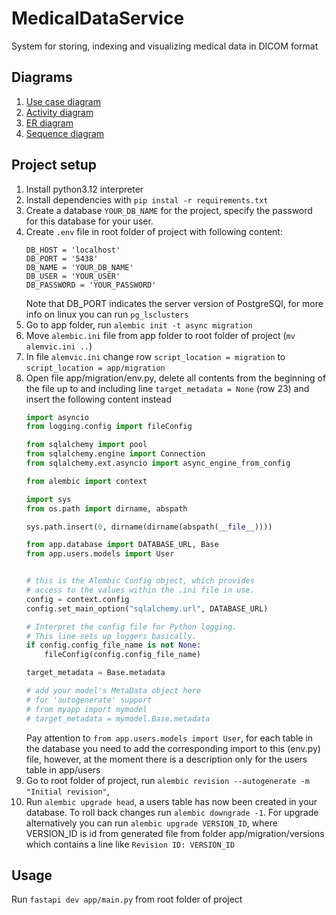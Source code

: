 # MedicalDataService
System for storing, indexing and visualizing medical data in DICOM format

## Diagrams
1. [Use case diagram](https://app.diagrams.net/#Hcitec-spbu%2FMedicalDataService%2Fmain%2FDiagrams%2FUseCaseDiagram.drawio#%7B%22pageId%22%3A%22K9DpIMCQUKm6tweqTpe7%22%7D)
2. [Activity diagram](https://app.diagrams.net/#Hcitec-spbu%2FMedicalDataService%2Fmain%2FDiagrams%2FActivityDiagram.drawio#%7B%22pageId%22%3A%22d6oIZNa-YsMYUfMxQyWx%22%7D)
3. [ER diagram](https://app.diagrams.net/#Hcitec-spbu%2FMedicalDataService%2Fmain%2FDiagrams%2FERDiagram.drawio#%7B%22pageId%22%3A%22ZZTZYGC4paBtnbswUOO2%22%7D)
4. [Sequence diagram](https://app.diagrams.net/#Hcitec-spbu%2FMedicalDataService%2Fmain%2FDiagrams%2FSequenceDiagram.drawio#%7B%22pageId%22%3A%22-7-vLeRaQvUi-DyRjATi%22%7D)

## Project setup
1. Install python3.12 interpreter 
2. Install dependencies with `pip instal -r requirements.txt`
3. Create a database `YOUR_DB_NAME` for the project, specify the password for this database for your user.
4. Create `.env` file in root folder of project with following content:
    ```
    DB_HOST = 'localhost'
    DB_PORT = '5438'
    DB_NAME = 'YOUR_DB_NAME'
    DB_USER = 'YOUR_USER'
    DB_PASSWORD = 'YOUR_PASSWORD'
    ```
    Note that DB_PORT indicates the server version of PostgreSQl, for more info on linux you can run `pg_lsclusters`
5.  Go to app folder, run `alembic init -t async migration`
6. Move `alembic.ini` file from app folder to root folder of project (`mv alemvic.ini ..`)
7. In file `alemvic.ini` change row `script_location = migration` to `script_location = app/migration`
8. Open file app/migration/env.py, delete all contents from the beginning of the file up to and including line `target_metadata = None` (row 23) and insert the following content instead
    ``` python
    import asyncio
    from logging.config import fileConfig
    
    from sqlalchemy import pool
    from sqlalchemy.engine import Connection
    from sqlalchemy.ext.asyncio import async_engine_from_config
    
    from alembic import context
    
    import sys
    from os.path import dirname, abspath
    
    sys.path.insert(0, dirname(dirname(abspath(__file__))))
    
    from app.database import DATABASE_URL, Base
    from app.users.models import User
    
    
    # this is the Alembic Config object, which provides
    # access to the values within the .ini file in use.
    config = context.config
    config.set_main_option("sqlalchemy.url", DATABASE_URL)
    
    # Interpret the config file for Python logging.
    # This line sets up loggers basically.
    if config.config_file_name is not None:
        fileConfig(config.config_file_name)
    
    target_metadata = Base.metadata
    
    # add your model's MetaData object here
    # for 'autogenerate' support
    # from myapp import mymodel
    # target_metadata = mymodel.Base.metadata
    ```
    Pay attention to `from app.users.models import User`, for each table in the database you need to add the corresponding import to this (env.py) file, however, at the moment there is a description only for the users table in app/users
9. Go to root folder of project, run `alembic revision --autogenerate -m "Initial revision"`, 
10. Run `alembic upgrade head`, a users table has now been created in your database. To roll back changes run `alembic downgrade -1`.
For upgrade alternatively you can run `alembic upgrade VERSION_ID`, where VERSION_ID is id from generated file from folder app/migration/versions which contains a line like `Revision ID: VERSION_ID`

## Usage
Run `fastapi dev app/main.py` from root folder of project
